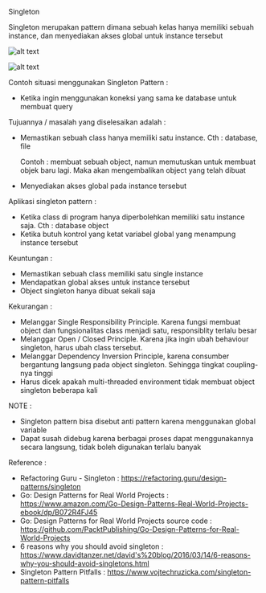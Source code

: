 Singleton

Singleton merupakan pattern dimana sebuah kelas hanya memiliki sebuah instance, 
dan menyediakan akses global untuk instance tersebut

![alt text](https://refactoring.guru/images/patterns/content/singleton/singleton.png)

![alt text](https://refactoring.guru/images/patterns/content/singleton/singleton-comic-1-en.png)

Contoh situasi menggunakan Singleton Pattern :
- Ketika ingin menggunakan koneksi yang sama ke database untuk membuat query

Tujuannya / masalah yang diselesaikan adalah :
- Memastikan sebuah class hanya memiliki satu instance. Cth : database, file

    Contoh :
    membuat sebuah object, namun memutuskan untuk membuat objek baru lagi. Maka akan
    mengembalikan object yang telah dibuat

- Menyediakan akses global pada instance tersebut

Aplikasi singleton pattern :
- Ketika class di program hanya diperbolehkan memiliki satu instance saja. Cth : database object
- Ketika butuh kontrol yang ketat variabel global yang menampung instance tersebut

Keuntungan :
- Memastikan sebuah class memiliki satu single instance
- Mendapatkan global akses untuk instance tersebut
- Object singleton hanya dibuat sekali saja

Kekurangan :
- Melanggar Single Responsibility Principle. Karena fungsi membuat object dan fungsionalitas class menjadi satu, 
responsiblity terlalu besar
- Melanggar Open / Closed Principle. Karena jika ingin ubah behaviour singleton, harus ubah class tersebut.
- Melanggar Dependency Inversion Principle, karena consumber bergantung langsung pada object singleton. Sehingga tingkat coupling-nya tinggi
- Harus dicek apakah multi-threaded environment tidak membuat object singleton beberapa kali

NOTE :
- Singleton pattern bisa disebut anti pattern karena menggunakan global variable
- Dapat susah didebug karena berbagai proses dapat menggunakannya secara langsung, tidak boleh digunakan terlalu banyak

Reference :
- Refactoring Guru - Singleton : https://refactoring.guru/design-patterns/singleton
- Go: Design Patterns for Real World Projects : https://www.amazon.com/Go-Design-Patterns-Real-World-Projects-ebook/dp/B072R4FJ45
- Go: Design Patterns for Real World Projects source code : https://github.com/PacktPublishing/Go-Design-Patterns-for-Real-World-Projects
- 6 reasons why you should avoid singleton : https://www.davidtanzer.net/david's%20blog/2016/03/14/6-reasons-why-you-should-avoid-singletons.html
- Singleton Pattern Pitfalls : https://www.vojtechruzicka.com/singleton-pattern-pitfalls

